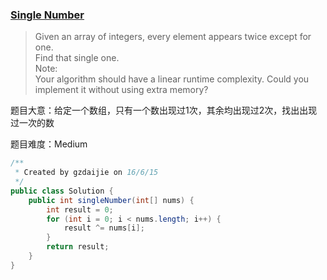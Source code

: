 ### [Single Number](https://leetcode.com/problems/single-number/)

> Given an array of integers, every element appears twice except for one.  <br/>
> Find that single one. <br/>
> Note: <br/>
> Your algorithm should have a linear runtime complexity. Could you implement it without using extra memory?

题目大意：给定一个数组，只有一个数出现过1次，其余均出现过2次，找出出现过一次的数

题目难度：Medium

```java
/**
 * Created by gzdaijie on 16/6/15
 */
public class Solution {
    public int singleNumber(int[] nums) {
        int result = 0;
        for (int i = 0; i < nums.length; i++) {
            result ^= nums[i];
        }
        return result;
    }
}
```